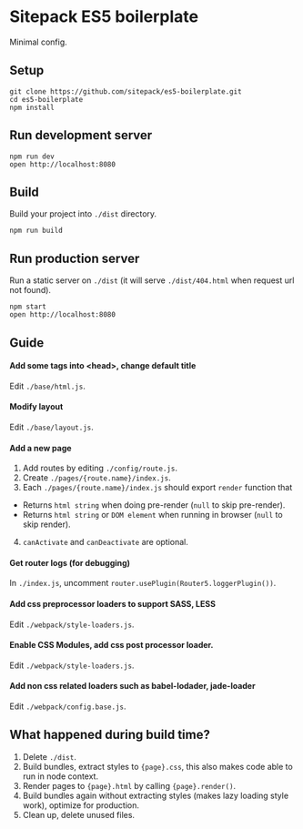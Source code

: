 # Sitepack ES5 boilerplate
Minimal config.

## Setup
```
git clone https://github.com/sitepack/es5-boilerplate.git
cd es5-boilerplate
npm install
```

## Run development server
```
npm run dev
open http://localhost:8080
```

## Build
Build your project into `./dist` directory.
```
npm run build
```

## Run production server
Run a static server on `./dist` (it will serve `./dist/404.html` when request url not found).
```
npm start
open http://localhost:8080
```

## Guide

#### Add some tags into &lt;head&gt;, change default title
Edit `./base/html.js`.

#### Modify layout
Edit `./base/layout.js`.

#### Add a new page
1. Add routes by editing `./config/route.js`.
2. Create `./pages/{route.name}/index.js`.
3. Each `./pages/{route.name}/index.js` should export `render` function that
  - Returns `html string` when doing pre-render (`null` to skip pre-render).
  - Returns `html string` or `DOM element` when running in browser (`null` to skip render).
4. `canActivate` and `canDeactivate` are optional.

#### Get router logs (for debugging)
In `./index.js`, uncomment `router.usePlugin(Router5.loggerPlugin())`.

#### Add css preprocessor loaders to support SASS, LESS
Edit `./webpack/style-loaders.js`.

#### Enable CSS Modules, add css post processor loader.
Edit `./webpack/style-loaders.js`.

#### Add non css related loaders such as babel-lodader, jade-loader
Edit `./webpack/config.base.js`.


## What happened during build time?
1. Delete `./dist`.
2. Build bundles, extract styles to `{page}.css`, this also makes code able to run in node context.
3. Render pages to `{page}.html` by calling `{page}.render()`.
4. Build bundles again without extracting styles (makes lazy loading style work), optimize for production.
5. Clean up, delete unused files.

